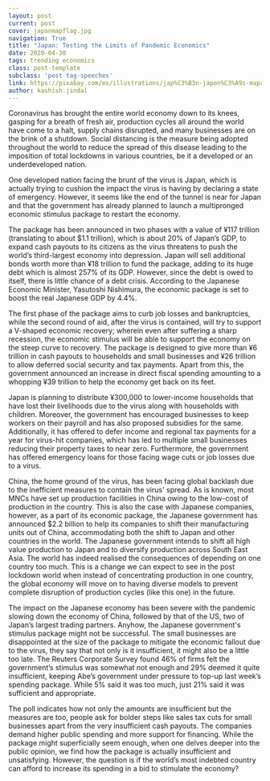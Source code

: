 ```yaml
---
layout: post
current: post
cover: japanmapflag.jpg
navigation: True
title: "Japan: Testing the Limits of Pandemic Economics"
date: 2020-04-30
tags: trending economics
class: post-template
subclass: 'post tag-speeches'
link: https://pixabay.com/es/illustrations/jap%C3%B3n-japon%C3%A9s-mapa-bandera-rojo-112722/
author: kashish.jindal
---
```

Coronavirus has brought the entire world economy down to its knees, gasping for a breath of fresh air, production cycles all around the world have come to a halt, supply chains disrupted, and many businesses are on the brink of a shutdown. Social distancing is the measure being adopted throughout the world to reduce the spread of this disease leading to the imposition of total lockdowns in various countries, be it a developed or an underdeveloped nation.  
  
One developed nation facing the brunt of the virus is Japan, which is actually trying to cushion the impact the virus is having by declaring a state of emergency. However, it seems like the end of the tunnel is near for Japan and that the government has already planned to launch a multipronged economic stimulus package to restart the economy.  
  
The package has been announced in two phases with a value of ¥117 trillion (translating to about $1.1 trillion), which is about 20% of Japan’s GDP, to expand cash payouts to its citizens as the virus threatens to push the world’s third-largest economy into depression. Japan will sell additional bonds worth more than ¥18 trillion to fund the package, adding to its huge debt which is almost 257% of its GDP. However, since the debt is owed to itself, there is little chance of a debt crisis. According to the Japanese Economic Minister, Yasutoshi Nishimura, the economic package is set to boost the real Japanese GDP by 4.4%.

  

The first phase of the package aims to curb job losses and bankruptcies, while the second round of aid, after the virus is contained, will try to support a V-shaped economic recovery; wherein even after suffering a sharp recession, the economic stimulus will be able to support the economy on the steep curve to recovery. The package is designed to give more than ¥6 trillion in cash payouts to households and small businesses and ¥26 trillion to allow deferred social security and tax payments. Apart from this, the government announced an increase in direct fiscal spending amounting to a whopping ¥39 trillion to help the economy get back on its feet.

Japan is planning to distribute ¥300,000 to lower-income households that have lost their livelihoods due to the virus along with households with children. Moreover, the government has encouraged businesses to keep workers on their payroll and has also proposed subsidies for the same. Additionally, it has offered to defer income and regional tax payments for a year for virus-hit companies, which has led to multiple small businesses reducing their property taxes to near zero. Furthermore, the government has offered emergency loans for those facing wage cuts or job losses due to a virus.

China, the home ground of the virus, has been facing global backlash due to the inefficient measures to contain the virus' spread. As is known, most MNCs have set up production facilities in China owing to the low-cost of production in the country. This is also the case with Japanese companies, however, as a part of its economic package, the Japanese government has announced $2.2 billion to help its companies to shift their manufacturing units out of China, accommodating both the shift to Japan and other countries in the world. The Japanese government intends to shift all high value production to Japan and to diversify production across South East Asia. The world has indeed realised the consequences of depending on one country too much. This is a change we can expect to see in the post lockdown world when instead of concentrating production in one country, the global economy will move on to having diverse models to prevent complete disruption of production cycles (like this one) in the future.

  

The impact on the Japanese economy has been severe with the pandemic slowing down the economy of China, followed by that of the US, two of Japan’s largest trading partners. Anyhow, the Japanese government's stimulus package might not be successful. The small businesses are disappointed at the size of the package to mitigate the economic fallout due to the virus, they say that not only is it insufficient, it might also be a little too late. The Reuters Corporate Survey found 46% of firms felt the government’s stimulus was somewhat not enough and 29% deemed it quite insufficient, keeping Abe’s government under pressure to top-up last week’s spending package. While 5% said it was too much, just 21% said it was sufficient and appropriate.

  

The poll indicates how not only the amounts are insufficient but the measures are too, people ask for bolder steps like sales tax cuts for small businesses apart from the very insufficient cash payouts. The companies demand higher public spending and more support for financing. While the package might superficially seem enough, when one delves deeper into the public opinion, we find how the package is actually insufficient and unsatisfying. However, the question is if the world’s most indebted country can afford to increase its spending in a bid to stimulate the economy?
